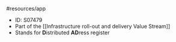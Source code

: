 #resources/app 

* ID: S07479
* Part of the [[Infrastructure roll-out and delivery Value Stream]]
* Stands for **D**istributed **AD**ress register